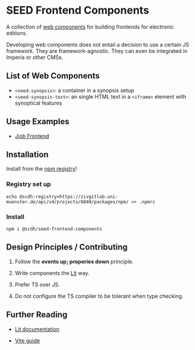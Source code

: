 # SEED Frontend Components

A collection of [web
components](https://developer.mozilla.org/en-US/docs/Web/API/Web_components)
for building frontends for electronic editions.

Developing web components does not entail a decision to use a certain
JS framework. They are framework-agnostic.  They can even be
integrated in Imperia or other CMSs.

## List of Web Components

- `<seed-synopsis>`: a container in a synopsis setup
- `<seed-synopsis-text>`: an single HTML text in a `<iframe>` element with synoptical features

## Usage Examples

- [Jiob Frontend](https://zivgitlab.uni-muenster.de/SCDH/schnocks-ijob/hiob-synopsis-frontend)


## Installation

Install from the [npm registry](-/packages/6733)!

### Registry set up

```shell
echo @scdh:registry=https://zivgitlab.uni-muenster.de/api/v4/projects/6840/packages/npm/ >> .npmrc
```

### Install

```shell
npm i @scdh/seed-frontend-components
```

## Design Principles / Contributing

1. Follow the **events up; properies down** principle.

1. Write components the [Lit](https://lit.dev/docs/) way.

1. Prefer TS over JS.

1. Do not configure the TS compiler to be tolerant when type checking.

## Further Reading

- [Lit documentation](https://lit.dev/docs/)

- [Vite guide](https://vitejs.dev/guide/)
